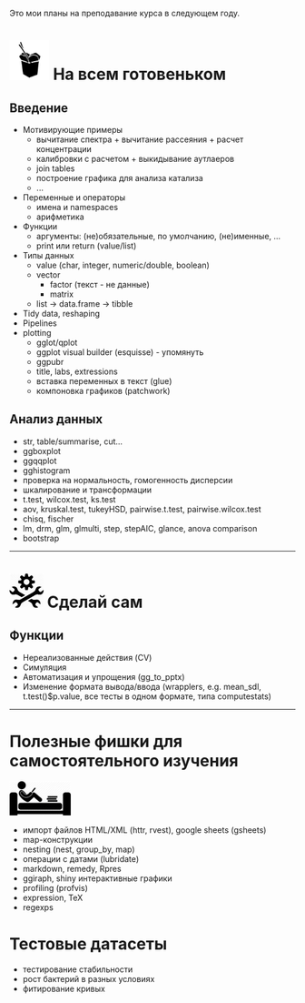 Это мои планы на преподавание курса в следующем году.

# <img src="https://raw.githubusercontent.com/lapotok/biochem_statistics/master/2019/img/outofbox.png" height="70"> На всем готовеньком 

## Введение

* Мотивирующие примеры
  - вычитание спектра + вычитание рассеяния + расчет концентрации
  - калибровки с расчетом + выкидывание аутлаеров
  - join tables
  - построение графика для анализа катализа
  - ...
* Переменные и операторы
  - имена и namespaces
  - арифметика
* Функции
  - аргументы: (не)обязательные, по умолчанию, (не)именные, ...
  - print или return (value/list)
* Типы данных
  - value (char, integer, numeric/double, boolean)
  - vector
    - factor (текст - не данные)
    - matrix
  - list -> data.frame -> tibble
* Tidy data, reshaping
* Pipelines
* plotting
  - gglot/qplot
  - ggplot visual builder (esquisse) - упомянуть
  - ggpubr
  - title, labs, extressions
  - вставка переменных в текст (glue)
  - компоновка графиков (patchwork)

## Анализ данных

* str, table/summarise, cut...
* ggboxplot
* ggqqplot
* gghistogram
* проверка на нормальность, гомогенность дисперсии
* шкалирование и трансформации
* t.test, wilcox.test, ks.test
* aov, kruskal.test, tukeyHSD, pairwise.t.test, pairwise.wilcox.test
* chisq, fischer
* lm, drm, glm, glmulti, step, stepAIC, glance, anova comparison
* bootstrap

---

# <img src="https://raw.githubusercontent.com/lapotok/biochem_statistics/master/2019/img/doityourself.jpeg" height="60"> Сделай сам 


## Функции

* Нереализованные действия (CV)
* Симуляция
* Автоматизация и упрощения (gg_to_pptx)
* Изменение формата вывода/ввода (wrapplers, e.g. mean_sdl, t.test()$p.value, все тесты в одном формате, типа computestats)

---

# Полезные фишки для самостоятельного изучения 

<img src="https://raw.githubusercontent.com/lapotok/biochem_statistics/master/2019/img/selfeducate.png" height="60">

* импорт файлов HTML/XML (httr, rvest), google sheets (gsheets)
* map-конструкции
* nesting (nest, group_by, map)
* операции с датами (lubridate)
* markdown, remedy, Rpres
* ggiraph, shiny интерактивные графики  
* profiling (profvis)
* expression, TeX
* regexps

# Тестовые датасеты

* тестирование стабильности
* рост бактерий в разных условиях
* фитирование кривых
